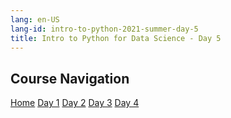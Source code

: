 ```yaml
---
lang: en-US
lang-id: intro-to-python-2021-summer-day-5
title: Intro to Python for Data Science - Day 5
---
```


## Course Navigation

<div id="access-tags">
    <div class="d-flex flex-wrap mt-3 mb-1 mr-3">
        <a class="post-tag" href="{{ site.baseurl }}{% link _teaching/intro-to-python-2021S/home.md %}">Home</a>
        <a class="post-tag" href="{{ site.baseurl }}{% link _teaching/intro-to-python-2021S/day1.md %}">Day 1</a>
        <a class="post-tag" href="{{ site.baseurl }}{% link _teaching/intro-to-python-2021S/day2.md %}">Day 2</a>
        <a class="post-tag" href="{{ site.baseurl }}{% link _teaching/intro-to-python-2021S/day3.md %}">Day 3</a>
        <a class="post-tag" href="{{ site.baseurl }}{% link _teaching/intro-to-python-2021S/day4.md %}">Day 4</a>
    </div>
</div>